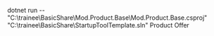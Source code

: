 dotnet run -- "C:\trainee\BasicShare\Mod.Product.Base\Mod.Product.Base.csproj" "C:\trainee\BasicShare\StartupToolTemplate.sln" Product Offer